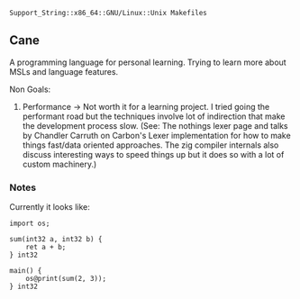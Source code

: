 ```
Support_String::x86_64::GNU/Linux::Unix Makefiles
```

## Cane

A programming language for personal learning. Trying to learn more about MSLs and language features.

Non Goals:

1. Performance -> Not worth it for a learning project. I tried going the performant road but the techniques involve lot of indirection that make the development process slow. (See: The nothings lexer page and talks by Chandler Carruth on Carbon's Lexer implementation for how to make things fast/data oriented approaches. The zig compiler internals also discuss interesting ways to speed things up but it does so with a lot of custom machinery.)


### Notes

Currently it looks like:

```
import os;

sum(int32 a, int32 b) {
    ret a + b;
} int32

main() {
    os@print(sum(2, 3));
} int32
```
